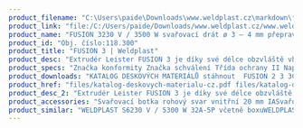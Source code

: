 ```yaml
---
product_filename: "C:\Users\paide\Downloads\www.weldplast.cz\markdown\fusion-3.md"
product_link: "file:/C:/Users/paide/Downloads/www.weldplast.cz/www.weldplast.cz/fusion-3"
product_name: "FUSION 3230 V / 3500 W svařovací drát ø 3 – 4 mm přepravní box"
product_id: "Obj. číslo:118.300"
product_title: "FUSION 3 | Weldplast"
product_desc: "Extrudér Leister FUSION 3 je díky své délce obzvláště vhodný pro použití na pozemních stavbách. Pro ohřev plastu a předehřívajícího vzduchu je plně dostačující jeho jeden horkovzdušný ventilátor. NYNÍ S NOVOU ZDOKONALENOU PŘEVODOVKOU!Šnekový extrudér s integrovaným horkovzdušným dmychadlem pro předehřev materiálu a svarové housenkyKompaktní a dobře ovladatelnýOchrana motoru před spuštěním za studenaSvařovací botka otočná o 360°Množství vzduchu až 450 l/minMožnost přívodu drátu z pravé nebo levé strany"
product_specs: "Značka konformity Značka schválení Třída ochrany II NapětíV~230 PříkonW3500 FrekvenceHz50 / 60 Max. teplota°C350 Průtok vzduchul/mincca 300 Rozměry (D x Š x V)mm670 x 90 x 180 (bez svařovací botky) Hmotnostkg72 (bez kabelu) Druh certifikaceCCA Svařovací drát (ø)mm3 - 4 / 4 - 5 Výtlak (HDPE ø 4)kg/h21 - 26 Výtlak (HDPE ø 3)kg/h2 - 25 MateriálPE-HD PE-LD PP"
product_downloads: "KATALOG DESKOVÝCH MATERIÁLŮ stáhnout  FUSION 2 3 3C - manuál CZ stáhnout  Příslušenství (botky) - FUSION 2/3/3C WELDPLAST S2 stáhnout  FUSION 3 - produktový list stáhnout  FUSION - příloha k manuálu stáhnout"
product_href: "files/katalog-deskovych-materialu-cz.pdf files/katalog-deskovych-materialu-cz.pdf files/1292-fusion-2-3-3c-manual-cz.pdf files/1292-fusion-2-3-3c-manual-cz.pdf files/718-prehled-botek-fusion-2-3-3c-weldplast-s21.pdf files/718-prehled-botek-fusion-2-3-3c-weldplast-s21.pdf files/fusion3-produktovy-list-leister.pdf files/fusion3-produktovy-list-leister.pdf files/720-fusion-2-3c-3-manual-priloha.pdf files/720-fusion-2-3c-3-manual-priloha.pdf"
product_desc_2: "Extrudér Leister FUSION 3 je díky své délce obzvláště vhodný pro použití na pozemních stavbách. Pro ohřev plastu a předehřívajícího vzduchu je plně dostačující jeho jeden horkovzdušný ventilátor. NYNÍ S NOVOU ZDOKONALENOU PŘEVODOVKOU!Šnekový extrudér s integrovaným horkovzdušným dmychadlem pro předehřev materiálu a svarové housenkyKompaktní a dobře ovladatelnýOchrana motoru před spuštěním za studenaSvařovací botka otočná o 360°Množství vzduchu až 450 l/minMožnost přívodu drátu z pravé nebo levé strany"
product_accessories: "Svařovací botka rohový svar vnitřní 20 mm IASvařovací botka rohový svar vnitřní 14 mm IASvařovací botka rohový svar vnější 15 mm IASvařovací botka rohový svar vnější 10 mm IASvařovací botka rohový svar vnější 8 mm IASvařovací botka přeplátovací svar 35 mm IASvařovací botka přeplátovací svar 30 mm IASvařovací botka přeplátovací svar 25 mm IASvařovací botka V-svar 30 mm IASvařovací botka V-svar 25 mm IASvařovací botka V-svar 20 mm a X-svar 35-40 mm IASvařovací botka V-svar 15 mm a X-svar 30 mm IASvařovací botka V-svar 12 mm a X-svar 25 mm IASvařovací botka V-svar 8/10 mm a X-svar 16 mm IASvařovací botka V-svar 5/6 mm a X-svar 10/12 mm IASvařovací botka K-svar 30 mm IASvařovací botka K-svar 25 mm IASvařovací botka K-svar 20 mm IASvařovací botka K-svar 15 mm IASvařovací botka K-svar 5/6 mm IASvařovací botka K-svar 8/10 mm IAAdaptér úhlový 45°Fusion 3/3CAdaptér úhlový 90°Fusion 3/3C WELDPLAST S6230 V / 5300 W 32A-5P včetně boxuWELDPLAST S2230 V / 3000 W TPO včetně boxuFUSION 1230 V včetně boxuFUSION 3C230 V / 2800 W včetně boxuFUSION 2230 V / 2800 W včetně boxu"
product_similar: "WELDPLAST S6230 V / 5300 W 32A-5P včetně boxuWELDPLAST S2230 V / 3000 W TPO včetně boxuFUSION 1230 V včetně boxuFUSION 3C230 V / 2800 W včetně boxuFUSION 2230 V / 2800 W včetně boxu"
---
```

